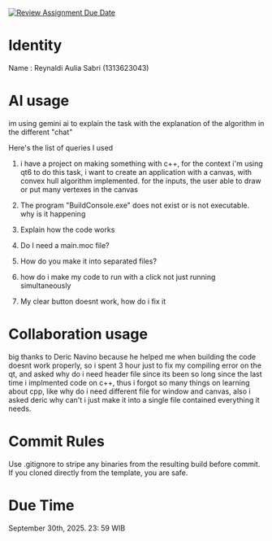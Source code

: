 [![Review Assignment Due Date](https://classroom.github.com/assets/deadline-readme-button-22041afd0340ce965d47ae6ef1cefeee28c7c493a6346c4f15d667ab976d596c.svg)](https://classroom.github.com/a/1PRAkQnI)
# Identity
Name : Reynaldi Aulia Sabri (1313623043)

# AI usage
im using gemini ai to explain the task with the explanation of the algorithm in the different "chat"

Here's the list of queries I used

1. i have a project on making something with c++, for the context i'm using qt6 to do this task, i want to create an application with a canvas, with convex hull algorithm implemented. for the inputs, the user able to draw or put many vertexes in the canvas

2. The program "BuildConsole.exe" does not exist or is not executable. why is it happening

3. Explain how the code works

4. Do I need a main.moc file? 

5. How do you make it into separated files?

6. how do i make my code to run with a click not just running simultaneously

7. My clear button doesnt work, how do i fix it

# Collaboration usage
big thanks to Deric Navino because he helped me when building the code doesnt work properly, so i spent 3 hour just to fix my compiling error on the qt, and asked why do i need header file since its been so long since the last time i implmented code on c++, thus i forgot so many things on learning about cpp, like why do i need different file for window and canvas, also i asked deric why can't i just make it into a single file contained everything it needs. 

# Commit Rules
Use .gitignore to stripe any binaries from the resulting build before commit.  If you cloned directly from the template, you are safe. 

# Due Time
September 30th, 2025. 23: 59 WIB
